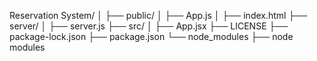 Reservation System/
│
├── public/
│   ├── App.js
│   ├── index.html
├── server/
│   ├── server.js
├── src/
│   ├── App.jsx
├── LICENSE
├── package-lock.json
├── package.json
└── node_modules
    ├── node modules
